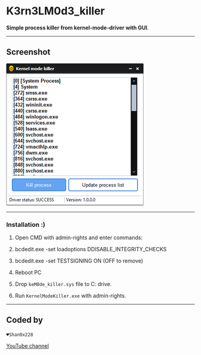 # __K3rn3LM0d3_killer__

**Simple process killer from kernel-mode-driver with GUI**.

---

## Screenshot

![SOME](Img/1.png)

---

### Installation :)

1. Open CMD with admin-rights and enter commands:

2. bcdedit.exe -set loadoptions DDISABLE_INTEGRITY_CHECKS

3. bcdedit.exe -set TESTSIGNING ON (OFF to remove)

4. Reboot PC

5. Drop ```keM0de_killer.sys``` file to C: drive.

6. Run ```KernelModeKiller.exe``` with admin-rights.

---

## Coded by

    ♥Shan0x228
[YouTube channel](https://www.youtube.com/channel/UCmJT3IfHtpFJyln2UdABBKg)    
